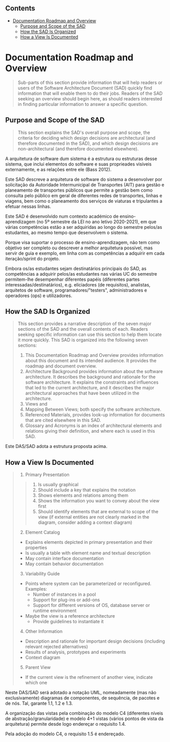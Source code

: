 ## Contents
- [Documentation Roadmap and Overview](#documentation-roadmap-and-overview)
	- [Purpose and Scope of the SAD](#purpose-and-scope-of-the-sad)
	- [How the SAD Is Organized](#how-the-sad-is-organized)
	- [How a View Is Documented](#how-a-view-is-documented)

# Documentation Roadmap and Overview

> Sub-parts of this section provide information that will help readers or users of the Software Architecture Document (SAD) quickly find information that will enable them to do their jobs. Readers of the SAD seeking an overview should begin here, as should readers interested in finding particular information to answer a specific question.

## Purpose and Scope of the SAD
> This section explains the SAD's overall purpose and scope, the criteria for deciding which design decisions are architectural (and therefore documented in the SAD), and which design decisions are non-architectural (and therefore documented elsewhere).

A arquitetura de software dum sistema é a estrutura ou estruturas desse sistema, que inclui elementos do software e suas proprieades visíveis externamente, e as relações entre ele (Bass 2012).

Este SAD descreve a arquitetura de software do sistema a desenvolver por solicitação da Autoridade Intermunicipal de Transportes (AIT) para gestão e planeamento de transportes públicos que permite a gestão bem como consulta pelo público em geral de diferentes redes de transportes, linhas e viagens, bem como o planeamento dos serviços de viaturas e tripulantes a efetuar nessas linhas.

Este SAD é desenvolvido num contexto académico de ensino-aprendizagem (no 5º semestre da LEI no ano letivo 2020-2021), em que várias competências estão a ser adquiridas ao longo do semestre pelos/as estudantes, ao mesmo tempo que desenvolvem o sistema.

Porque visa suportar o processo de ensino-aprendizagem, não tem como objetivo ser completo ou descrever a melhor arquitetura possível, mas servir de guia e exemplo, em linha com as competências a adquirir em cada iteração/sprint do projeto.

Embora os/as estudantes sejam destinatários principais do SAD, as competências a adquirir pelos/as estudantes nas várias UC do semestre permitem-lhe desempenhar diferentes papéis (diferentes partes interessadas/destinatários), e.g. eliciadores (de requisitos), analistas, arquitetos de software, programadores/"testers", administradores e operadores (ops) e utilizadores.

## How the SAD Is Organized
>This section provides a narrative description of the seven major sections of the SAD and the overall contents of each. Readers seeking specific information can use this section to help them locate it more quickly.
>This SAD is organized into the following seven sections:
> 1. This Documentation Roadmap and Overview provides information about this document and its intended audience. It provides the roadmap and document overview.
> 2. Architecture Background provides information about the software architecture. It describes the background and rationale for the software architecture. It explains the constraints and influences that led to the current architecture, and it describes the major architectural approaches that have been utilized in the architecture.
> 3. Views and
> 4. Mapping Between Views; both specify the software architecture.
> 5. Referenced Materials, provides look-up information for documents that are cited elsewhere in this SAD.
> 6. Glossary and Acronyms is an index of architectural elements and relations giving their definition, and where each is used in this SAD.

Este DAS/SAD adota a estrutura proposta acima.

## How a View Is Documented
>1. Primary Presentation
>> 1. Is usually graphical
>> 2. Should include a key that explains the notation
>> 3. Shows elements and relations among them
>> 4. Shows the information you want to convey about the view first
>> 5. Should identify elements that are external to scope of the view (if external entities are not clearly marked in the diagram, consider adding a context diagram)
> 2. Element Catalog
>	- Explains elements depicted in primary presentation and their properties
>	- Is usually a table with element name and textual description
>	- May contain interface documentation
>	- May contain behavior documentation
> 3. Variability Guide
>	- Points where system can be parameterized or reconfigured. Examples:
>		- Number of instances in a pool
>		- Support for plug-ins or add-ons
>		- Support for different versions of OS, database server or runtime environment
>	- Maybe the view is a reference architecture
>		- Provide guidelines to instantiate it
> 4. Other Information
>	- Description and rationale for important design decisions (including relevant rejected alternatives)
>	- Results of analysis, prototypes and experiments
>	- Context diagram
> 5. Parent View
>	- If the current view is the refinement of another view, indicate which one

Neste DAS/SAD será adotado a notação UML, nomeadamente (mas não exclusivamente) diagramas de componentes, de sequência, de pacotes e de nós. Tal, garante 1.1, 1.2 e 1.3.

A organização das vistas pela combinação do modelo C4 (diferentes níveis de abstração/granularidade) e modelo 4+1 vistas (vários pontos de vista da arquitetura) permite desde logo endereçar o requisito 1.4.

Pela adoção do modelo C4, o requisito 1.5 é endereçado.